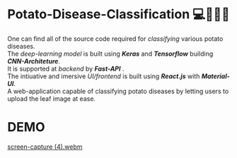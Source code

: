 # Potato-Disease-Classification 💻👨‍🌾🥔
One can find all of the source code required for *classifying* various potato diseases.
<br>The *deep-learning model* is built using ***Keras*** and ***Tensorflow*** building ***CNN-Architeture***.
<br>It is supported at *backend* by ***Fast-API*** .
<br>The intiuative and imersive *UI/frontend* is built using ***React.js*** with ***Material-UI***.
<br>A web-application capable of classifying potato diseases by letting users to upload the leaf image at ease.


# DEMO

[screen-capture (4).webm](https://github.com/user-attachments/assets/6fa11cc4-b1d6-4e69-867f-a79743b0f680)
